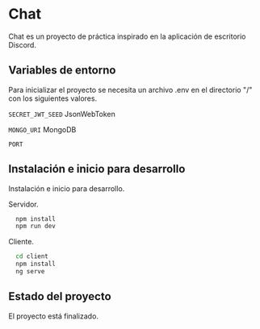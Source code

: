 
# Chat

Chat es un proyecto de práctica inspirado en la aplicación de escritorio Discord.


## Variables de entorno

Para inicializar el proyecto se necesita un archivo .env en el directorio "/" con los siguientes valores.

`SECRET_JWT_SEED` JsonWebToken

`MONGO_URI` MongoDB

`PORT` 





## Instalación e inicio para desarrollo

Instalación e inicio para desarrollo.

Servidor.

```bash
  npm install
  npm run dev
```
Cliente.

```bash
  cd client
  npm install
  ng serve
```
## Estado del proyecto

El proyecto está finalizado.


